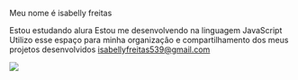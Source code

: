 Meu nome é isabelly freitas

Estou estudando alura
Estou me desenvolvendo na linguagem JavaScript
Utilizo esse espaço para minha organizaçâo e compartilhamento dos meus projetos desenvolvidos
isabellyfreitas539@gmail.com

![](https://tm.ibxk.com.br/2013/8/materias/93004181229161011.gif)
